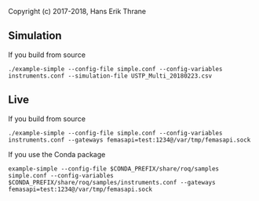 Copyright (c) 2017-2018, Hans Erik Thrane

## Simulation

If you build from source

	./example-simple --config-file simple.conf --config-variables instruments.conf --simulation-file USTP_Multi_20180223.csv



## Live

If you build from source

	./example-simple --config-file simple.conf --config-variables instruments.conf --gateways femasapi=test:1234@/var/tmp/femasapi.sock

If you use the Conda package

	example-simple --config-file $CONDA_PREFIX/share/roq/samples simple.conf --config-variables $CONDA_PREFIX/share/roq/samples/instruments.conf --gateways femasapi=test:1234@/var/tmp/femasapi.sock
